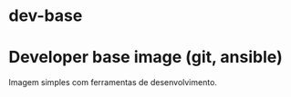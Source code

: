 # dev-base
Developer base image (git, ansible)
====================

Imagem simples com ferramentas de desenvolvimento.


